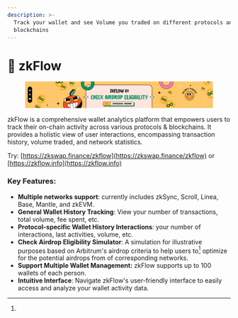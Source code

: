 ```yaml
---
description: >-
  Track your wallet and see Volume you traded on different protocols and
  blockchains
---
```


# 📖 zkFlow

<figure><img src="../.gitbook/assets/banner_zkflow_v2.jpg" alt=""><figcaption></figcaption></figure>

zkFlow is a comprehensive wallet analytics platform that empowers users to track their on-chain activity across various protocols & blockchains. It provides a holistic view of user interactions, encompassing transaction history, volume traded, and network statistics.&#x20;

Try: [https://zkswap.finance/zkflow](https://zkswap.finance/zkflow) or [https://zkflow.info](https://zkflow.info)

### **Key Features:**

* **Multiple networks support**: currently includes zkSync, Scroll, Linea, Base, Mantle, and zkEVM.
* **General Wallet History Tracking**: View your number of transactions, total volume, fee spent, etc.
* **Protocol-specific Wallet History Interactions**: your number of interactions, last activities, volume, etc.
* **Check Airdrop Eligibility Simulator**: A simulation for illustrative purposes based on Arbitrum's airdrop criteria to help users to[^1] optimize for the potential airdrops from of corresponding networks.
* **Support Multiple Wallet Management:** zkFlow supports up to 100 wallets of each person.
* **Intuitive Interface**: Navigate zkFlow's user-friendly interface to easily access and analyze your wallet activity data.

[^1]: 
